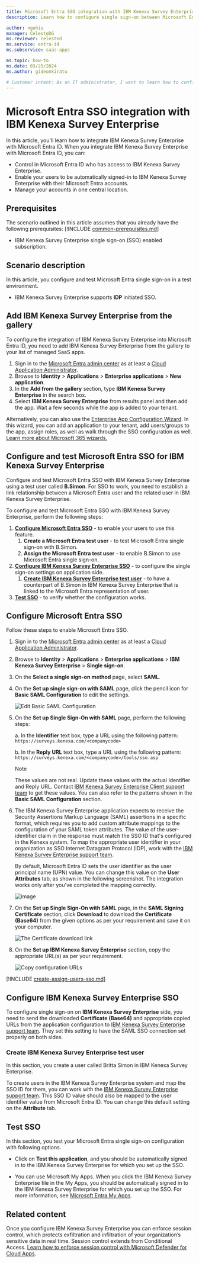 ```yaml
---
title: Microsoft Entra SSO integration with IBM Kenexa Survey Enterprise
description: Learn how to configure single sign-on between Microsoft Entra ID and IBM Kenexa Survey Enterprise.

author: nguhiu
manager: CelesteDG
ms.reviewer: celested
ms.service: entra-id
ms.subservice: saas-apps

ms.topic: how-to
ms.date: 03/25/2024
ms.author: gideonkiratu

# Customer intent: As an IT administrator, I want to learn how to configure single sign-on between Microsoft Entra ID and IBM Kenexa Survey Enterprise so that I can control who has access to IBM Kenexa Survey Enterprise, enable automatic sign-in with Microsoft Entra accounts, and manage my accounts in one central location.
---
```

# Microsoft Entra SSO integration with IBM Kenexa Survey Enterprise

In this article,  you'll learn how to integrate IBM Kenexa Survey Enterprise with Microsoft Entra ID. When you integrate IBM Kenexa Survey Enterprise with Microsoft Entra ID, you can:

* Control in Microsoft Entra ID who has access to IBM Kenexa Survey Enterprise.
* Enable your users to be automatically signed-in to IBM Kenexa Survey Enterprise with their Microsoft Entra accounts.
* Manage your accounts in one central location.

## Prerequisites
The scenario outlined in this article assumes that you already have the following prerequisites:
[!INCLUDE [common-prerequisites.md](~/identity/saas-apps/includes/common-prerequisites.md)]
* IBM Kenexa Survey Enterprise single sign-on (SSO) enabled subscription.

## Scenario description

In this article,  you configure and test Microsoft Entra single sign-on in a test environment.

* IBM Kenexa Survey Enterprise supports **IDP** initiated SSO.

## Add IBM Kenexa Survey Enterprise from the gallery

To configure the integration of IBM Kenexa Survey Enterprise into Microsoft Entra ID, you need to add IBM Kenexa Survey Enterprise from the gallery to your list of managed SaaS apps.

1. Sign in to the [Microsoft Entra admin center](https://entra.microsoft.com) as at least a [Cloud Application Administrator](~/identity/role-based-access-control/permissions-reference.md#cloud-application-administrator).
1. Browse to **Identity** > **Applications** > **Enterprise applications** > **New application**.
1. In the **Add from the gallery** section, type **IBM Kenexa Survey Enterprise** in the search box.
1. Select **IBM Kenexa Survey Enterprise** from results panel and then add the app. Wait a few seconds while the app is added to your tenant.

 Alternatively, you can also use the [Enterprise App Configuration Wizard](https://portal.office.com/AdminPortal/home?Q=Docs#/azureadappintegration). In this wizard, you can add an application to your tenant, add users/groups to the app, assign roles, as well as walk through the SSO configuration as well. [Learn more about Microsoft 365 wizards.](/microsoft-365/admin/misc/azure-ad-setup-guides)

<a name='configure-and-test-azure-ad-sso-for-ibm-kenexa-survey-enterprise'></a>

## Configure and test Microsoft Entra SSO for IBM Kenexa Survey Enterprise

Configure and test Microsoft Entra SSO with IBM Kenexa Survey Enterprise using a test user called **B.Simon**. For SSO to work, you need to establish a link relationship between a Microsoft Entra user and the related user in IBM Kenexa Survey Enterprise.

To configure and test Microsoft Entra SSO with IBM Kenexa Survey Enterprise, perform the following steps:

1. **[Configure Microsoft Entra SSO](#configure-azure-ad-sso)** - to enable your users to use this feature.
    1. **Create a Microsoft Entra test user** - to test Microsoft Entra single sign-on with B.Simon.
    1. **Assign the Microsoft Entra test user** - to enable B.Simon to use Microsoft Entra single sign-on.
1. **[Configure IBM Kenexa Survey Enterprise SSO](#configure-ibm-kenexa-survey-enterprise-sso)** - to configure the single sign-on settings on application side.
    1. **[Create IBM Kenexa Survey Enterprise test user](#create-ibm-kenexa-survey-enterprise-test-user)** - to have a counterpart of B.Simon in IBM Kenexa Survey Enterprise that is linked to the Microsoft Entra representation of user.
1. **[Test SSO](#test-sso)** - to verify whether the configuration works.

<a name='configure-azure-ad-sso'></a>

## Configure Microsoft Entra SSO

Follow these steps to enable Microsoft Entra SSO.

1. Sign in to the [Microsoft Entra admin center](https://entra.microsoft.com) as at least a [Cloud Application Administrator](~/identity/role-based-access-control/permissions-reference.md#cloud-application-administrator).
1. Browse to **Identity** > **Applications** > **Enterprise applications** > **IBM Kenexa Survey Enterprise** > **Single sign-on**.
1. On the **Select a single sign-on method** page, select **SAML**.
1. On the **Set up single sign-on with SAML** page, click the pencil icon for **Basic SAML Configuration** to edit the settings.

   ![Edit Basic SAML Configuration](common/edit-urls.png)

1. On the **Set up Single Sign-On with SAML** page, perform the following steps:

    a. In the **Identifier** text box, type a URL using the following pattern:
    `https://surveys.kenexa.com/<companycode>`

    b. In the **Reply URL** text box, type a URL using the following pattern:
    `https://surveys.kenexa.com/<companycode>/tools/sso.asp`

	> [!NOTE]
	> These values are not real. Update these values with the actual Identifier and Reply URL. Contact [IBM Kenexa Survey Enterprise Client support team](https://www.ibm.com/support/home/?lnk=fcw) to get these values. You can also refer to the patterns shown in the **Basic SAML Configuration** section.

5. The IBM Kenexa Survey Enterprise application expects to receive the Security Assertions Markup Language (SAML) assertions in a specific format, which requires you to add custom attribute mappings to the configuration of your SAML token attributes. The value of the user-identifier claim in the response must match the SSO ID that's configured in the Kenexa system. To map the appropriate user identifier in your organization as SSO Internet Datagram Protocol (IDP), work with the [IBM Kenexa Survey Enterprise support team](https://www.ibm.com/support/home/?lnk=fcw).

	By default, Microsoft Entra ID sets the user identifier as the user principal name (UPN) value. You can change this value on the **User Attributes** tab, as shown in the following screenshot. The integration works only after you've completed the mapping correctly.

	![image](common/edit-attribute.png)

6. On the **Set up Single Sign-On with SAML** page, in the **SAML Signing Certificate** section, click **Download** to download the **Certificate (Base64)** from the given options as per your requirement and save it on your computer.

	![The Certificate download link](common/certificatebase64.png)

7. On the **Set up IBM Kenexa Survey Enterprise** section, copy the appropriate URL(s) as per your requirement.

	![Copy configuration URLs](common/copy-configuration-urls.png)

<a name='create-an-azure-ad-test-user'></a>

[!INCLUDE [create-assign-users-sso.md](~/identity/saas-apps/includes/create-assign-users-sso.md)]

## Configure IBM Kenexa Survey Enterprise SSO

To configure single sign-on on **IBM Kenexa Survey Enterprise** side, you need to send the downloaded **Certificate (Base64)** and appropriate copied URLs from the application configuration to [IBM Kenexa Survey Enterprise support team](https://www.ibm.com/support/home/?lnk=fcw). They set this setting to have the SAML SSO connection set properly on both sides.

### Create IBM Kenexa Survey Enterprise test user

In this section, you create a user called Britta Simon in IBM Kenexa Survey Enterprise.

To create users in the IBM Kenexa Survey Enterprise system and map the SSO ID for them, you can work with the [IBM Kenexa Survey Enterprise support team](https://www.ibm.com/support/home/?lnk=fcw). This SSO ID value should also be mapped to the user identifier value from Microsoft Entra ID. You can change this default setting on the **Attribute** tab.

## Test SSO

In this section, you test your Microsoft Entra single sign-on configuration with following options.

* Click on **Test this application**, and you should be automatically signed in to the IBM Kenexa Survey Enterprise for which you set up the SSO.

* You can use Microsoft My Apps. When you click the IBM Kenexa Survey Enterprise tile in the My Apps, you should be automatically signed in to the IBM Kenexa Survey Enterprise for which you set up the SSO. For more information, see [Microsoft Entra My Apps](/azure/active-directory/manage-apps/end-user-experiences#azure-ad-my-apps).

## Related content

Once you configure IBM Kenexa Survey Enterprise you can enforce session control, which protects exfiltration and infiltration of your organization’s sensitive data in real time. Session control extends from Conditional Access. [Learn how to enforce session control with Microsoft Defender for Cloud Apps](/cloud-app-security/proxy-deployment-aad).
